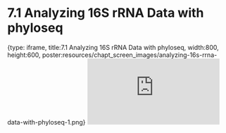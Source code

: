 # 7.1 Analyzing 16S rRNA Data with phyloseq
 
{type: iframe, title:7.1 Analyzing 16S rRNA Data with phyloseq, width:800, height:600, poster:resources/chapt_screen_images/analyzing-16s-rrna-data-with-phyloseq-1.png}
![](https://sayumiyork.github.io/miniCURE-16S_Test/analyzing-16s-rrna-data-with-phyloseq-1.html)
 

 
